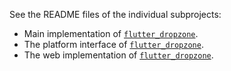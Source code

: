 See the README files of the individual subprojects:

* Main implementation of [`flutter_dropzone`][1].
* The platform interface of [`flutter_dropzone`][2].
* The web implementation of [`flutter_dropzone`][3].

[1]: flutter_dropzone/README.md
[2]: flutter_dropzone_platform_interface/README.md
[3]: flutter_dropzone_web/README.md
